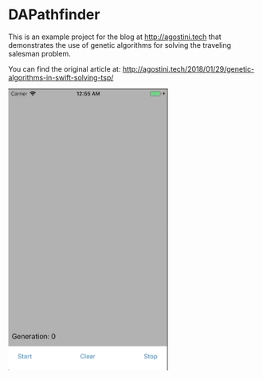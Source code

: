 # DAPathfinder

This is an example project for the blog at http://agostini.tech that demonstrates the use of genetic algorithms for solving the traveling salesman problem.

You can find the original article at:
http://agostini.tech/2018/01/29/genetic-algorithms-in-swift-solving-tsp/

![animation](./doc/animation.gif)
